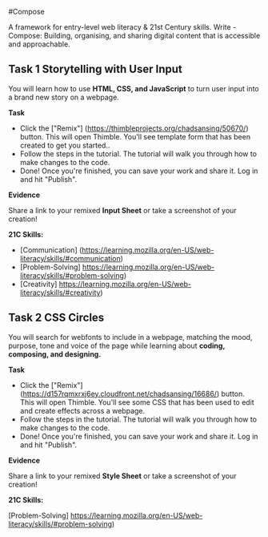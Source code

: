 #Compose

A framework for entry-level web literacy & 21st Century skills. Write - Compose: Building, organising, and sharing digital content that is accessible and approachable.

## Task 1 Storytelling with User Input
You will learn how to use **HTML, CSS, and JavaScript** to turn user input into a brand new story on a webpage.

**Task**
* Click the ["Remix"] (https://thimbleprojects.org/chadsansing/50670/) button. This will open Thimble. You'll see template form that has been created to get you started..
* Follow the steps in the tutorial. The tutorial will walk you through how to make changes to the code.
* Done! Once you're finished, you can save your work and share it. Log in and hit "Publish".

**Evidence**

Share a link to your remixed **Input Sheet** or take a screenshot of your creation!

**21C Skills:**

* [Communication] (https://learning.mozilla.org/en-US/web-literacy/skills/#communication)
* [Problem-Solving] https://learning.mozilla.org/en-US/web-literacy/skills/#problem-solving)
* [Creativity] https://learning.mozilla.org/en-US/web-literacy/skills/#creativity)

## Task 2 CSS Circles
You will search for webfonts to include in a webpage, matching the mood, purpose, tone and voice of the page while learning about **coding, composing, and designing.**

**Task**
* Click the ["Remix"] (https://d157rqmxrxj6ey.cloudfront.net/chadsansing/16686/) button. This will open Thimble. You'll see some CSS that has been used to edit and create effects across a webpage.
* Follow the steps in the tutorial. The tutorial will walk you through how to make changes to the code.
* Done! Once you're finished, you can save your work and share it. Log in and hit "Publish".

**Evidence**

Share a link to your remixed **Style Sheet** or take a screenshot of your creation!

**21C Skills:**

 [Problem-Solving] https://learning.mozilla.org/en-US/web-literacy/skills/#problem-solving)

